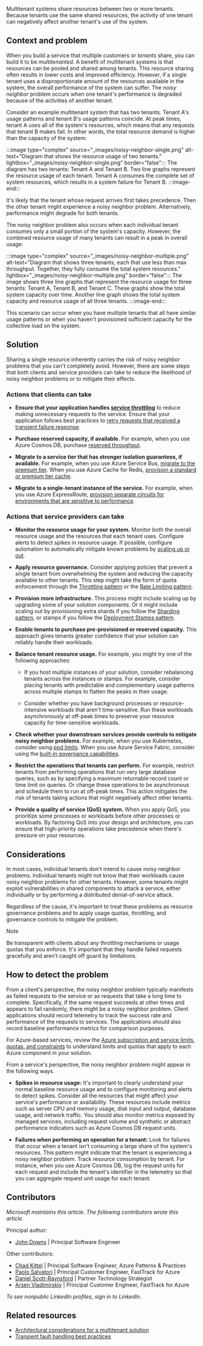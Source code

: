 Multitenant systems share resources between two or more tenants. Because tenants use the same shared resources, the activity of one tenant can negatively affect another tenant's use of the system.

## Context and problem

When you build a service that multiple customers or *tenants* share, you can build it to be *multitenanted*. A benefit of multitenant systems is that resources can be pooled and shared among tenants. This resource sharing often results in lower costs and improved efficiency. However, if a single tenant uses a disproportionate amount of the resources available in the system, the overall performance of the system can suffer. The *noisy neighbor* problem occurs when one tenant's performance is degraded because of the activities of another tenant.

Consider an example multitenant system that has two tenants. Tenant A's usage patterns and tenant B's usage patterns coincide. At peak times, tenant A uses all of the system's resources, which means that any requests that tenant B makes fail. In other words, the total resource demand is higher than the capacity of the system:

:::image type="complex" source="_images/noisy-neighbor-single.png" alt-text="Diagram that shows the resource usage of two tenants." lightbox="_images/noisy-neighbor-single.png" border="false":::
   The diagram has two tenants: Tenant A and Tenant B. Two line graphs represent the resource usage of each tenant. Tenant A consumes the complete set of system resources, which results in a system failure for Tenant B.
:::image-end:::

It's likely that the tenant whose request arrives first takes precedence. Then the other tenant might experience a noisy neighbor problem. Alternatively, performance might degrade for both tenants.

The noisy neighbor problem also occurs when each individual tenant consumes only a small portion of the system's capacity. However, the combined resource usage of many tenants can result in a peak in overall usage:

:::image type="complex" source="_images/noisy-neighbor-multiple.png" alt-text="Diagram that shows three tenants, each that use less than max throughput. Together, they fully consume the total system resources." lightbox="_images/noisy-neighbor-multiple.png" border="false":::
   The image shows three line graphs that represent the resource usage for three tenants: Tenant A, Tenant B, and Tenant C. These graphs show the total system capacity over time. Another line graph shows the total system capacity and resource usage of all three tenants.
:::image-end:::

This scenario can occur when you have multiple tenants that all have similar usage patterns or when you haven't provisioned sufficient capacity for the collective load on the system.

## Solution

Sharing a single resource inherently carries the risk of noisy neighbor problems that you can't completely avoid. However, there are some steps that both clients and service providers can take to reduce the likelihood of noisy neighbor problems or to mitigate their effects.

### Actions that clients can take

- **Ensure that your application handles [service throttling](../../patterns/throttling.yml)** to reduce making unnecessary requests to the service. Ensure that your application follows best practices to [retry requests that received a transient failure response](../../patterns/retry.yml).

- **Purchase reserved capacity, if available.** For example, when you use Azure Cosmos DB, purchase [reserved throughput](/azure/cosmos-db/optimize-cost-throughput).

- **Migrate to a service tier that has stronger isolation guarantees, if available.** For example, when you use Azure Service Bus, [migrate to the premium tier](/azure/service-bus-messaging/service-bus-premium-messaging). When you use Azure Cache for Redis, [provision a standard or premium tier cache](/azure/azure-cache-for-redis/cache-overview?branch=main#service-tiers).

- **Migrate to a single-tenant instance of the service.** For example, when you use Azure ExpressRoute, [provision separate circuits for environments that are sensitive to performance](/azure/cloud-adoption-framework/ready/azure-best-practices/connectivity-to-azure).

### Actions that service providers can take

- **Monitor the resource usage for your system.** Monitor both the overall resource usage and the resources that each tenant uses. Configure alerts to detect spikes in resource usage. If possible, configure automation to automatically mitigate known problems by [scaling up or out](/azure/well-architected/performance-efficiency/scale-partition).

- **Apply resource governance.** Consider applying policies that prevent a single tenant from overwhelming the system and reducing the capacity available to other tenants. This step might take the form of quota enforcement through the [Throttling pattern](../../patterns/throttling.yml) or the [Rate Limiting pattern](../../patterns/rate-limiting-pattern.yml).

- **Provision more infrastructure.** This process might include scaling up by upgrading some of your solution components. Or it might include scaling out by provisioning extra shards if you follow the [Sharding pattern](../../patterns/sharding.yml), or stamps if you follow the [Deployment Stamps pattern](../../patterns/deployment-stamp.yml).

- **Enable tenants to purchase pre-provisioned or reserved capacity.** This approach gives tenants greater confidence that your solution can reliably handle their workloads.

- **Balance tenant resource usage.** For example, you might try one of the following approaches:

  - If you host multiple instances of your solution, consider rebalancing tenants across the instances or stamps. For example, consider placing tenants with predictable and complementary usage patterns across multiple stamps to flatten the peaks in their usage.
  
  - Consider whether you have background processes or resource-intensive workloads that aren't time-sensitive. Run these workloads asynchronously at off-peak times to preserve your resource capacity for time-sensitive workloads.

- **Check whether your downstream services provide controls to mitigate noisy neighbor problems.** For example, when you use Kubernetes, consider using [pod limits](/azure/aks/developer-best-practices-resource-management). When you use Azure Service Fabric, consider using the [built-in governance capabilities](/azure/service-fabric/service-fabric-resource-governance).

- **Restrict the operations that tenants can perform.** For example, restrict tenants from performing operations that run very large database queries, such as by specifying a maximum returnable record count or time limit on queries. Or change these operations to be asynchronous and schedule them to run at off-peak times. This action mitigates the risk of tenants taking actions that might negatively affect other tenants.

- **Provide a quality of service (QoS) system.** When you apply QoS, you prioritize some processes or workloads before other processes or workloads. By factoring QoS into your design and architecture, you can ensure that high-priority operations take precedence when there's pressure on your resources.

## Considerations

In most cases, individual tenants don't intend to cause noisy neighbor problems. Individual tenants might not know that their workloads cause noisy neighbor problems for other tenants. However, some tenants might exploit vulnerabilities in shared components to attack a service, either individually or by performing a distributed denial-of-service attack.

Regardless of the cause, it's important to treat these problems as resource governance problems and to apply usage quotas, throttling, and governance controls to mitigate the problem.

> [!NOTE]
> Be transparent with clients about any throttling mechanisms or usage quotas that you enforce. It's important that they handle failed requests gracefully and aren’t caught off guard by limitations.

## How to detect the problem

From a client's perspective, the noisy neighbor problem typically manifests as failed requests to the service or as requests that take a long time to complete. Specifically, if the same request succeeds at other times and appears to fail randomly, there might be a noisy neighbor problem. Client applications should record telemetry to track the success rate and performance of the requests to services. The applications should also record baseline performance metrics for comparison purposes.

For Azure-based services, review the [Azure subscription and service limits, quotas, and constraints](/azure/azure-resource-manager/management/azure-subscription-service-limits) to understand limits and quotas that apply to each Azure component in your solution.

From a service's perspective, the noisy neighbor problem might appear in the following ways.

- **Spikes in resource usage:** It's important to clearly understand your normal baseline resource usage and to configure monitoring and alerts to detect spikes. Consider all the resources that might affect your service's performance or availability. These resources include metrics such as server CPU and memory usage, disk input and output, database usage, and network traffic. You should also monitor metrics exposed by managed services, including request volume and synthetic or abstract performance indicators such as Azure Cosmos DB request units.

- **Failures when performing an operation for a tenant:** Look for failures that occur when a tenant isn't consuming a large share of the system's resources. This pattern might indicate that the tenant is experiencing a noisy neighbor problem. Track resource consumption by tenant. For instance, when you use Azure Cosmos DB, log the request units for each request and include the tenant's identifier in the telemetry so that you can aggregate request unit usage for each tenant.

## Contributors

*Microsoft maintains this article. The following contributors wrote this article.*

Principal author:

- [John Downs](https://linkedin.com/in/john-downs/) | Principal Software Engineer

Other contributors:

- [Chad Kittel](https://www.linkedin.com/in/chadkittel/) | Principal Software Engineer, Azure Patterns & Practices
- [Paolo Salvatori](https://linkedin.com/in/paolo-salvatori/) | Principal Customer Engineer, FastTrack for Azure
- [Daniel Scott-Raynsford](https://linkedin.com/in/dscottraynsford/) | Partner Technology Strategist
- [Arsen Vladimirskiy](https://linkedin.com/in/arsenv/) | Principal Customer Engineer, FastTrack for Azure

*To see nonpublic LinkedIn profiles, sign in to LinkedIn.*

## Related resources

- [Architectural considerations for a multitenant solution](../../guide/multitenant/considerations/overview.yml)
- [Transient fault handling best practices](../../best-practices/transient-faults.md)
